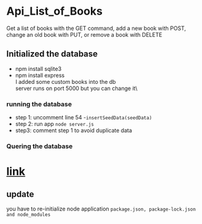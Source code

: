 # Api_List_of_Books
Get a list of books with the GET command, add a new book with POST, change an old book with PUT, or remove a book with DELETE

## Initialized the database

- npm install sqlite3
- npm install express\
I added some custom books into the db\
server runs on port 5000 but you can change it\

### running the database
- step 1: uncomment line 54 -`insertSeedData(seedData)`
- step 2: run app
`node server.js`
- step3: comment step 1 to avoid duplicate data
### Quering the database

# [link](https://www.sqlitetutorial.net/sqlite-nodejs/connect/)


## update
you have to re-initialize node application `package.json, package-lock.json and node_modules`